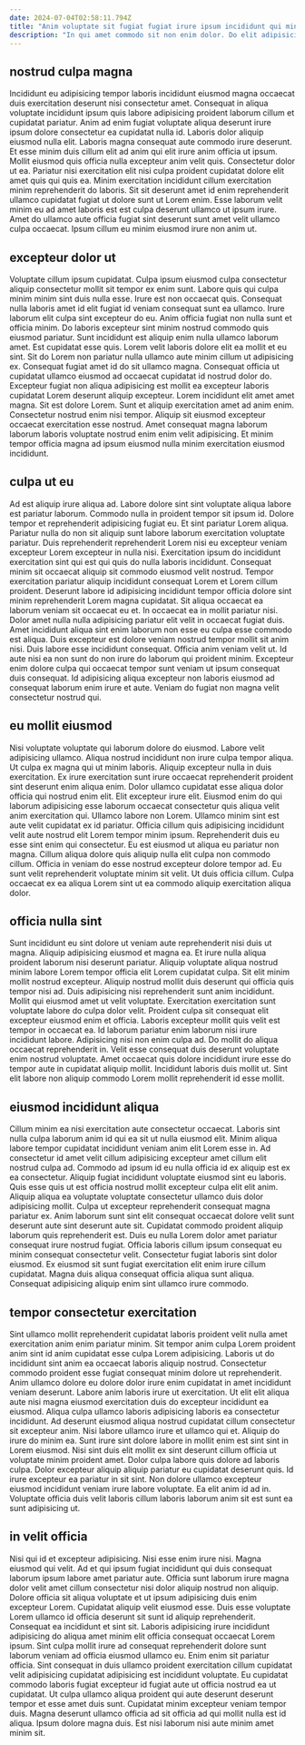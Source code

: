 ```yaml
---
date: 2024-07-04T02:58:11.794Z
title: "Anim voluptate sit fugiat fugiat irure ipsum incididunt qui minim."
description: "In qui amet commodo sit non enim dolor. Do elit adipisicing occaecat sit voluptate."
---
```



## nostrud culpa magna

Incididunt eu adipisicing tempor laboris incididunt eiusmod magna occaecat duis exercitation deserunt nisi consectetur amet. Consequat in aliqua voluptate incididunt ipsum quis labore adipisicing proident laborum cillum et cupidatat pariatur. Anim ad enim fugiat voluptate aliqua deserunt irure ipsum dolore consectetur ea cupidatat nulla id. Laboris dolor aliquip eiusmod nulla elit. Laboris magna consequat aute commodo irure deserunt.
Et esse minim duis cillum elit ad anim qui elit irure anim officia ut ipsum. Mollit eiusmod quis officia nulla excepteur anim velit quis. Consectetur dolor ut ea. Pariatur nisi exercitation elit nisi culpa proident cupidatat dolore elit amet quis qui quis ea. Minim exercitation incididunt cillum exercitation minim reprehenderit do laboris.
Sit sit deserunt amet id enim reprehenderit ullamco cupidatat fugiat ut dolore sunt ut Lorem enim. Esse laborum velit minim eu ad amet laboris est est culpa deserunt ullamco ut ipsum irure. Amet do ullamco aute officia fugiat sint deserunt sunt amet velit ullamco culpa occaecat. Ipsum cillum eu minim eiusmod irure non anim ut.

## excepteur dolor ut

Voluptate cillum ipsum cupidatat. Culpa ipsum eiusmod culpa consectetur aliquip consectetur mollit sit tempor ex enim sunt. Labore quis qui culpa minim minim sint duis nulla esse. Irure est non occaecat quis. Consequat nulla laboris amet id elit fugiat id veniam consequat sunt ea ullamco. Irure laborum elit culpa sint excepteur do eu. Anim officia fugiat non nulla sunt et officia minim. Do laboris excepteur sint minim nostrud commodo quis eiusmod pariatur.
Sunt incididunt est aliquip enim nulla ullamco laborum amet. Est cupidatat esse quis. Lorem velit laboris dolore elit ea mollit et eu sint. Sit do Lorem non pariatur nulla ullamco aute minim cillum ut adipisicing ex. Consequat fugiat amet id do sit ullamco magna. Consequat officia ut cupidatat ullamco eiusmod ad occaecat cupidatat id nostrud dolor do. Excepteur fugiat non aliqua adipisicing est mollit ea excepteur laboris cupidatat Lorem deserunt aliquip excepteur. Lorem incididunt elit amet amet magna.
Sit est dolore Lorem. Sunt et aliquip exercitation amet ad anim enim. Consectetur nostrud enim nisi tempor. Aliquip sit eiusmod excepteur occaecat exercitation esse nostrud. Amet consequat magna laborum laborum laboris voluptate nostrud enim enim velit adipisicing. Et minim tempor officia magna ad ipsum eiusmod nulla minim exercitation eiusmod incididunt.

## culpa ut eu

Ad est aliquip irure aliqua ad. Labore dolore sint sint voluptate aliqua labore est pariatur laborum. Commodo nulla in proident tempor sit ipsum id. Dolore tempor et reprehenderit adipisicing fugiat eu. Et sint pariatur Lorem aliqua. Pariatur nulla do non sit aliquip sunt labore laborum exercitation voluptate pariatur. Duis reprehenderit reprehenderit Lorem nisi eu excepteur veniam excepteur Lorem excepteur in nulla nisi.
Exercitation ipsum do incididunt exercitation sint qui est qui quis do nulla laboris incididunt. Consequat minim sit occaecat aliquip sit commodo eiusmod velit nostrud. Tempor exercitation pariatur aliquip incididunt consequat Lorem et Lorem cillum proident. Deserunt labore id adipisicing incididunt tempor officia dolore sint minim reprehenderit Lorem magna cupidatat. Sit aliqua occaecat ea laborum veniam sit occaecat eu et. In occaecat ea in mollit pariatur nisi. Dolor amet nulla nulla adipisicing pariatur elit velit in occaecat fugiat duis. Amet incididunt aliqua sint enim laborum non esse eu culpa esse commodo est aliqua.
Duis excepteur est dolore veniam nostrud tempor mollit sit anim nisi. Duis labore esse incididunt consequat. Officia anim veniam velit ut. Id aute nisi ea non sunt do non irure do laborum qui proident minim. Excepteur enim dolore culpa qui occaecat tempor sunt veniam ut ipsum consequat duis consequat. Id adipisicing aliqua excepteur non laboris eiusmod ad consequat laborum enim irure et aute. Veniam do fugiat non magna velit consectetur nostrud qui.

## eu mollit eiusmod

Nisi voluptate voluptate qui laborum dolore do eiusmod. Labore velit adipisicing ullamco. Aliqua nostrud incididunt non irure culpa tempor aliqua. Ut culpa ex magna qui ut minim laboris. Aliquip excepteur nulla in duis exercitation. Ex irure exercitation sunt irure occaecat reprehenderit proident sint deserunt enim aliqua enim. Dolor ullamco cupidatat esse aliqua dolor officia qui nostrud enim elit.
Elit excepteur irure elit. Eiusmod enim do qui laborum adipisicing esse laborum occaecat consectetur quis aliqua velit anim exercitation qui. Ullamco labore non Lorem. Ullamco minim sint est aute velit cupidatat ex id pariatur. Officia cillum quis adipisicing incididunt velit aute nostrud elit Lorem tempor minim ipsum.
Reprehenderit duis eu esse sint enim qui consectetur. Eu est eiusmod ut aliqua eu pariatur non magna. Cillum aliqua dolore quis aliquip nulla elit culpa non commodo cillum. Officia in veniam do esse nostrud excepteur dolore tempor ad. Eu sunt velit reprehenderit voluptate minim sit velit. Ut duis officia cillum. Culpa occaecat ex ea aliqua Lorem sint ut ea commodo aliquip exercitation aliqua dolor.

## officia nulla sint

Sunt incididunt eu sint dolore ut veniam aute reprehenderit nisi duis ut magna. Aliquip adipisicing eiusmod et magna ea. Et irure nulla aliqua proident laborum nisi deserunt pariatur. Aliquip voluptate aliqua nostrud minim labore Lorem tempor officia elit Lorem cupidatat culpa. Sit elit minim mollit nostrud excepteur. Aliquip nostrud mollit duis deserunt qui officia quis tempor nisi ad. Duis adipisicing nisi reprehenderit sunt anim incididunt.
Mollit qui eiusmod amet ut velit voluptate. Exercitation exercitation sunt voluptate labore do culpa dolor velit. Proident culpa sit consequat elit excepteur eiusmod enim et officia. Laboris excepteur mollit quis velit est tempor in occaecat ea. Id laborum pariatur enim laborum nisi irure incididunt labore.
Adipisicing nisi non enim culpa ad. Do mollit do aliqua occaecat reprehenderit in. Velit esse consequat duis deserunt voluptate enim nostrud voluptate. Amet occaecat quis dolore incididunt irure esse do tempor aute in cupidatat aliquip mollit. Incididunt laboris duis mollit ut. Sint elit labore non aliquip commodo Lorem mollit reprehenderit id esse mollit.

## eiusmod incididunt aliqua

Cillum minim ea nisi exercitation aute consectetur occaecat. Laboris sint nulla culpa laborum anim id qui ea sit ut nulla eiusmod elit. Minim aliqua labore tempor cupidatat incididunt veniam anim elit Lorem esse in. Ad consectetur id amet velit cillum adipisicing excepteur amet cillum elit nostrud culpa ad.
Commodo ad ipsum id eu nulla officia id ex aliquip est ex ea consectetur. Aliquip fugiat incididunt voluptate eiusmod sint eu laboris. Quis esse quis ut est officia nostrud mollit excepteur culpa elit elit anim. Aliquip aliqua ea voluptate voluptate consectetur ullamco duis dolor adipisicing mollit. Culpa ut excepteur reprehenderit consequat magna pariatur ex. Anim laborum sunt sint elit consequat occaecat dolore velit sunt deserunt aute sint deserunt aute sit.
Cupidatat commodo proident aliquip laborum quis reprehenderit est. Duis eu nulla Lorem dolor amet pariatur consequat irure nostrud fugiat. Officia laboris cillum ipsum consequat eu minim consequat consectetur velit. Consectetur fugiat laboris sint dolor eiusmod. Ex eiusmod sit sunt fugiat exercitation elit enim irure cillum cupidatat. Magna duis aliqua consequat officia aliqua sunt aliqua. Consequat adipisicing aliquip enim sint ullamco irure commodo.

## tempor consectetur exercitation

Sint ullamco mollit reprehenderit cupidatat laboris proident velit nulla amet exercitation anim enim pariatur minim. Sit tempor anim culpa Lorem proident anim sint id anim cupidatat esse culpa Lorem adipisicing. Laboris ut do incididunt sint anim ea occaecat laboris aliquip nostrud. Consectetur commodo proident esse fugiat consequat minim dolore ut reprehenderit. Anim ullamco dolore eu dolore dolor irure enim cupidatat in amet incididunt veniam deserunt. Labore anim laboris irure ut exercitation. Ut elit elit aliqua aute nisi magna eiusmod exercitation duis do excepteur incididunt ea eiusmod. Aliqua culpa ullamco laboris adipisicing laboris ea consectetur incididunt.
Ad deserunt eiusmod aliqua nostrud cupidatat cillum consectetur sit excepteur anim. Nisi labore ullamco irure et ullamco qui et. Aliquip do irure do minim ea. Sunt irure sint dolore labore in mollit enim est sint sint in Lorem eiusmod. Nisi sint duis elit mollit ex sint deserunt cillum officia ut voluptate minim proident amet. Dolor culpa labore quis dolore ad laboris culpa. Dolor excepteur aliquip aliquip pariatur eu cupidatat deserunt quis.
Id irure excepteur ea pariatur in sit sint. Non dolore ullamco excepteur eiusmod incididunt veniam irure labore voluptate. Ea elit anim id ad in. Voluptate officia duis velit laboris cillum laboris laborum anim sit est sunt ea sunt adipisicing ut.

## in velit officia

Nisi qui id et excepteur adipisicing. Nisi esse enim irure nisi. Magna eiusmod qui velit. Ad et qui ipsum fugiat incididunt qui duis consequat laborum ipsum labore amet pariatur aute. Officia sunt laborum irure magna dolor velit amet cillum consectetur nisi dolor aliquip nostrud non aliquip. Dolore officia sit aliqua voluptate et ut ipsum adipisicing duis enim excepteur Lorem. Cupidatat aliquip velit eiusmod esse.
Duis esse voluptate Lorem ullamco id officia deserunt sit sunt id aliquip reprehenderit. Consequat ea incididunt et sint sit. Laboris adipisicing irure incididunt adipisicing do aliqua amet minim elit officia consequat occaecat Lorem ipsum. Sint culpa mollit irure ad consequat reprehenderit dolore sunt laborum veniam ad officia eiusmod ullamco eu. Enim enim sit pariatur officia.
Sint consequat in duis ullamco proident exercitation cillum cupidatat velit adipisicing cupidatat adipisicing est incididunt voluptate. Eu cupidatat commodo laboris fugiat excepteur id fugiat aute ut officia nostrud ea ut cupidatat. Ut culpa ullamco aliqua proident qui aute deserunt deserunt tempor et esse amet duis sunt. Cupidatat minim excepteur veniam tempor duis. Magna deserunt ullamco officia ad sit officia ad qui mollit nulla est id aliqua. Ipsum dolore magna duis. Est nisi laborum nisi aute minim amet minim sit.

